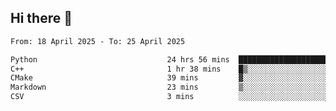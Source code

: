 ## Hi there 👋

<!--
**Bojupi/Bojupi** is a ✨ _special_ ✨ repository because its `README.md` (this file) appears on your GitHub profile.

Here are some ideas to get you started:

- 🔭 I’m currently working on ...
- 🌱 I’m currently learning ...
- 👯 I’m looking to collaborate on ...
- 🤔 I’m looking for help with ...
- 💬 Ask me about ...
- 📫 How to reach me: ...
- 😄 Pronouns: ...
- ⚡ Fun fact: ...
-->

<!--START_SECTION:waka-->

```txt
From: 18 April 2025 - To: 25 April 2025

Python                             24 hrs 56 mins  ██████████████████████▒░░   89.82 %
C++                                1 hr 38 mins    █▒░░░░░░░░░░░░░░░░░░░░░░░   05.90 %
CMake                              39 mins         ▓░░░░░░░░░░░░░░░░░░░░░░░░   02.38 %
Markdown                           23 mins         ▒░░░░░░░░░░░░░░░░░░░░░░░░   01.40 %
CSV                                3 mins          ░░░░░░░░░░░░░░░░░░░░░░░░░   00.18 %
```

<!--END_SECTION:waka-->
